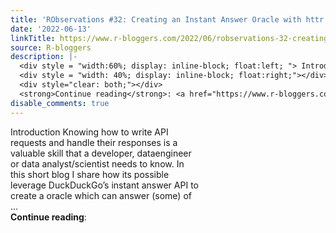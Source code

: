 ```yaml
---
title: 'RObservations #32: Creating an Instant Answer Oracle with httr and Shiny'
date: '2022-06-13'
linkTitle: https://www.r-bloggers.com/2022/06/robservations-32-creating-an-instant-answer-oracle-with-httr-and-shiny/
source: R-bloggers
description: |-
  <div style = "width:60%; display: inline-block; float:left; "> Introduction Knowing how to write API requests and handle their responses is a valuable skill that a developer, dataengineer or data analyst/scientist needs to know. In this short blog I share how its possible leverage DuckDuckGo’s instant answer API to create a oracle which can answer (some) of ...</div>
  <div style = "width: 40%; display: inline-block; float:right;"></div>
  <div style="clear: both;"></div>
  <strong>Continue reading</strong>: <a href="https://www.r-bloggers.com/2022/06/robservations-32-creating-an-instant-answer-oracle ...
disable_comments: true
---
```

<div style = "width:60%; display: inline-block; float:left; "> Introduction Knowing how to write API requests and handle their responses is a valuable skill that a developer, dataengineer or data analyst/scientist needs to know. In this short blog I share how its possible leverage DuckDuckGo’s instant answer API to create a oracle which can answer (some) of ...</div>
<div style = "width: 40%; display: inline-block; float:right;"></div>
<div style="clear: both;"></div>
<strong>Continue reading</strong>: <a href="https://www.r-bloggers.com/2022/06/robservations-32-creating-an-instant-answer-oracle ...